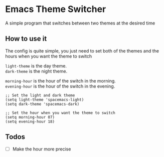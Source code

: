# Emacs Theme Switcher

A simple program that switches between two themes at the desired time

## How to use it

The config is quite simple, you just need to set both of the themes and the hours when you want the theme to switch  

`light-theme` is the day theme.  
`dark-theme` is the night theme.  

`morning-hour` is the hour of the switch in the morning.  
`evening-hour` is the hour of the switch in the evening.  


``` emacs-lisp
;; Set the light and dark theme
(setq light-theme 'spacemacs-light)
(setq dark-theme 'spacemacs-dark)

;; Set the hour when you want the theme to switch
(setq morning-hour 07)
(setq evening-hour 18)
```

## Todos

- [ ] Make the hour more precise
